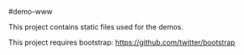 #demo-www

This project contains static files used for the demos.

This project requires bootstrap: https://github.com/twitter/bootstrap
